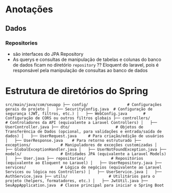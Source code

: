 # Anotações
## Dados
### Repositories
- são interfaces do JPA Repository
- As querys e consultas de manipulação de tabelas e colunas do banco de dados ficam no diretório `repository` ?? Eloquent do laravel, pois é responsável pela manipulação de consultas ao banco de dados

# Estrutura de diretórios do Spring
`
src/main/java/com/seuapp
├── config/                 # Configurações gerais do projeto
│   ├── SecurityConfig.java  # Configuração de segurança (JWT, filtros, etc.)
│   ├── WebConfig.java       # Configuração de CORS ou outros filtros globais
├── controllers/            # Controladores da API (equivalente a Laravel Controllers)
│   ├── UserController.java
├── dto/                    # Objetos de Transferência de Dados (opcional, para validações e entrada/saída de dados)
│   ├── UserRequest.java     # Para criação/edição de usuários
│   ├── UserResponse.java    # Para retorno estruturado
├── exceptions/             # Manipuladores de exceções customizadas
│   ├── GlobalExceptionHandler.java
│   ├── UserNotFoundException.java
├── models/                 # Entidades JPA (equivalente a Laravel Models)
│   ├── User.java
├── repositories/           # Repositórios (equivalente ao Eloquent no Laravel)
│   ├── UserRepository.java
├── services/               # Lógica de negócios (equivalente ao Laravel Services ou lógica nos Controllers)
│   ├── UserService.java
│   ├── AuthService.java
├── utils/                  # Utilitários para o projeto (helpers, formatadores, etc.)
│   ├── JwtUtil.java
├── SeuAppApplication.java  # Classe principal para iniciar o Spring Boot
`
